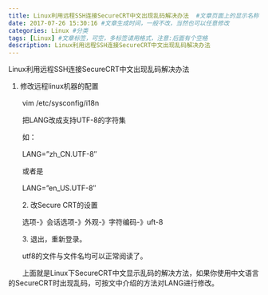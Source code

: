 ```yaml
---
title: Linux利用远程SSH连接SecureCRT中文出现乱码解决办法  #文章页面上的显示名称，一般是中文
date: 2017-07-26 15:30:16 #文章生成时间，一般不改，当然也可以任意修改
categories: Linux #分类
tags: [Linux] #文章标签，可空，多标签请用格式，注意:后面有个空格
description: Linux利用远程SSH连接SecureCRT中文出现乱码解决办法
---
```

Linux利用远程SSH连接SecureCRT中文出现乱码解决办法
<!--more-->

1. 修改远程linux机器的配置
 
　　vim /etc/sysconfig/i18n
 
　　把LANG改成支持UTF-8的字符集
 
　　如：
 
　　LANG=”zh_CN.UTF-8″
 
　　或者是
 
　　LANG=”en_US.UTF-8″
 
　　2. 改Secure CRT的设置
 
　　选项-》会话选项-》外观-》字符编码-》uft-8
 
　　3. 退出，重新登录。
 
　　utf8的文件与文件名均可以正常阅读了。
 
　　上面就是Linux下SecureCRT中文显示乱码的解决方法，如果你使用中文语言的SecureCRT时出现乱码，可按文中介绍的方法对LANG进行修改。
 